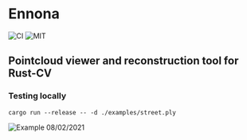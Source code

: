 # Ennona

![CI][btl] ![MIT][li]

[btl]: https://github.com/schweeble/ennona/workflows/CI/badge.svg
[li]: https://img.shields.io/badge/license-MIT-blue

## Pointcloud viewer and reconstruction tool for Rust-CV

### Testing locally

`cargo run --release -- -d ./examples/street.ply`

![Example 08/02/2021](https://github.com/Schweeble/ennona/blob/main/docs/img/ennona_street_08_02_2021.png)


